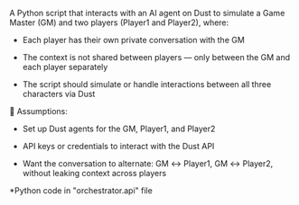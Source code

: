 A Python script that interacts with an AI agent on Dust to simulate a Game Master (GM) and two players (Player1 and Player2), where:

- Each player has their own private conversation with the GM

- The context is not shared between players — only between the GM and each player separately

- The script should simulate or handle interactions between all three characters via Dust

🧠 Assumptions:
- Set up Dust agents for the GM, Player1, and Player2

- API keys or credentials to interact with the Dust API

- Want the conversation to alternate: GM ↔️ Player1, GM ↔️ Player2, without leaking context across players

*Python code in "orchestrator.api" file
